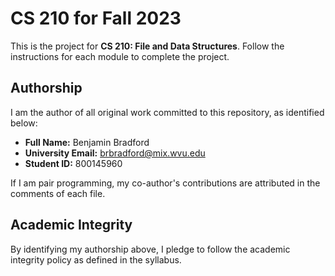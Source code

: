 # CS 210 for Fall 2023

This is the project for **CS 210: File and Data Structures**. Follow the instructions for each module to complete the project.

## Authorship

I am the author of all original work committed to this repository, as identified below:

+ **Full Name:** Benjamin Bradford
+ **University Email:** brbradford@mix.wvu.edu
+ **Student ID:** 800145960

If I am pair programming, my co-author's contributions are attributed in the comments of each file.

## Academic Integrity

By identifying my authorship above, I pledge to follow the academic integrity policy as defined in the syllabus.